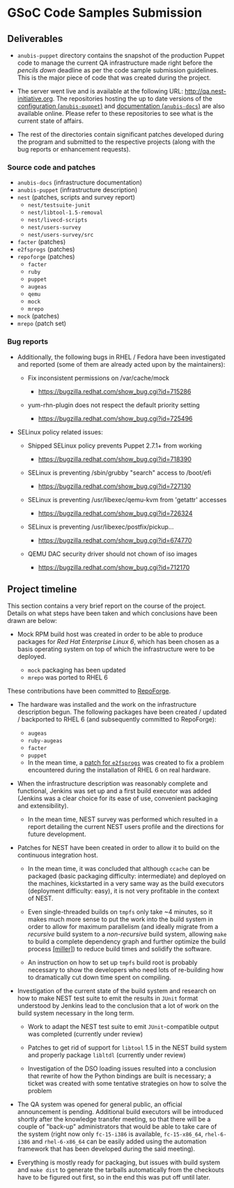 GSoC Code Samples Submission
============================

Deliverables
------------

* `anubis-puppet` directory contains the snapshot of the production Puppet code to manage the current QA infrastructure made right before the _pencils down_ deadline as per the code sample submission guidelines. This is the major piece of code that was created during the project.

* The server went live and is available at the following URL: <http://qa.nest-initiative.org>. The repositories hosting the up to date versions of the [configuration (`anubis-puppet`)][anubis-puppet] and [documentation (`anubis-docs`)][anubis-docs] are also available online. Please refer to these repositories to see what is the current state of affairs.
  
  [anubis-docs]: http://git.zaytsev.net/?p=anubis-docs.git;a=summary
  [anubis-puppet]: http://git.zaytsev.net/?p=anubis-puppet.git;a=summary

* The rest of the directories contain significant patches developed during the program and submitted to the respective projects (along with the bug reports or enhancement requests).

### Source code and patches

- `anubis-docs` (infrastructure documentation)
- `anubis-puppet` (infrastructure description)
- `nest` (patches, scripts and survey report)
    + `nest/testsuite-junit`
    + `nest/libtool-1.5-removal`
    + `nest/livecd-scripts`
    + `nest/users-survey`
    + `nest/users-survey/src`
- `facter` (patches)
- `e2fsprogs` (patches)
- `repoforge` (patches)
    + `facter`
    + `ruby`
    + `puppet`
    + `augeas`
    + `qemu`
    + `mock`
    + `mrepo`
- `mock` (patches)
- `mrepo` (patch set)

### Bug reports

* Additionally, the following bugs in RHEL / Fedora have been investigated and reported (some of them are already acted upon by the maintainers):
  
    - Fix inconsistent permissions on /var/cache/mock
        + <https://bugzilla.redhat.com/show_bug.cgi?id=715286>
  
    - yum-rhn-plugin does not respect the default priority setting
        + <https://bugzilla.redhat.com/show_bug.cgi?id=725496>

* SELinux policy related issues:
  
    - Shipped SELinux policy prevents Puppet 2.7.1+ from working
        + <https://bugzilla.redhat.com/show_bug.cgi?id=718390>
  
    - SELinux is preventing /sbin/grubby "search" access to /boot/efi
        + <https://bugzilla.redhat.com/show_bug.cgi?id=727130>
  
    - SELinux is preventing /usr/libexec/qemu-kvm from 'getattr' accesses
        + <https://bugzilla.redhat.com/show_bug.cgi?id=726324>
  
    - SELinux is preventing /usr/libexec/postfix/pickup...
        + <https://bugzilla.redhat.com/show_bug.cgi?id=674770>
  
    - QEMU DAC security driver should not chown of iso images
        + <https://bugzilla.redhat.com/show_bug.cgi?id=712170>

Project timeline
----------------

This section contains a very brief report on the course of the project. Details on what steps have been taken and which conclusions have been drawn are below:

- Mock RPM build host was created in order to be able to produce packages for _Red Hat Enterprise Linux 6_, which has been chosen as a basis operating system on top of which the infrastructure were to be deployed.
  
    + `mock` packaging has been updated
    + `mrepo` was ported to RHEL 6
 
 These contributions have been committed to [RepoForge][rf].
 
  [rf]: https://github.com/repoforge/rpms
 
- The hardware was installed and the work on the infrastructure description begun. The following packages have been created / updated / backported to RHEL 6 (and subsequently committed to RepoForge):
  
    + `augeas`
    + `ruby-augeas`
    + `facter`
    + `puppet`
   
    * In the mean time, a [patch for `e2fsprogs`][patchwork] was created to fix a problem encountered during the installation of RHEL 6 on real hardware.
  
  [patchwork]: http://patchwork.ozlabs.org/patch/109351/
 
- When the infrastructure description was reasonably complete and functional, Jenkins was set up and a first build executor was added (Jenkins was a clear choice for its ease of use, convenient packaging and extensibility).
  
    * In the mean time, NEST survey was performed which resulted in a report detailing the current NEST users profile and the directions for future development.
 
- Patches for NEST have been created in order to allow it to build on the continuous integration host.
  
    + In the mean time, it was concluded that although `ccache` can be packaged (basic packaging difficulty: intermediate) and deployed on the machines, kickstarted in a very same way as the build executors (deployment difficulty: easy), it is not very profitable in the context of NEST.
  
    + Even single-threaded builds on `tmpfs` only take ~4 minutes, so it makes much more sense to put the work into the build system in order to allow for maximum parallelism (and ideally migrate from a _recursive_ build system to a _non-recursive_ build system, allowing `make` to build a complete dependency graph and further optimize the build process [[miller]][bs]) to reduce build times and solidify the software.
  
  [bs]: http://miller.emu.id.au/pmiller/books/rmch/
  
    + An instruction on how to set up `tmpfs` build root is probably necessary to show the developers who need lots of re-building how to dramatically cut down time spent on compiling.
 
- Investigation of the current state of the build system and research on how to make NEST test suite to emit the results in `JUnit` format understood by Jenkins lead to the conclusion that a lot of work on the build system necessary in the long term.
  
    + Work to adapt the NEST test suite to emit `JUnit`-compatible output was completed (currently under review)
  
    + Patches to get rid of support for `libtool` 1.5 in the NEST build system and properly package `libltdl` (currently under review)
  
    + Investigation of the DSO loading issues resulted into a conclusion that rewrite of how the Python bindings are built is necessary; a ticket was created with some tentative strategies on how to solve the problem

- The QA system was opened for general public, an official announcement is pending. Additional build executors will be introduced shortly after the knowledge transfer meeting, so that there will be a couple of "back-up" administrators that would be able to take care of the system (right now only `fc-15-i386` is available, `fc-15-x86_64`, `rhel-6-i386` and `rhel-6-x86_64` can be easily added using the automation framework that has been developed during the said meeting).

- Everything is mostly ready for packaging, but issues with build system and `make dist` to generate the tarballs automatically from the checkouts have to be figured out first, so in the end this was put off until later.

